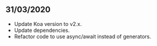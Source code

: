 ## 31/03/2020

- Update Koa version to v2.x.
- Update dependencies.
- Refactor code to use async/await instead of generators.
